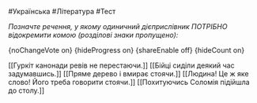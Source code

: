 #Українська #Література #Тест

*Позначте речення, у якому одиничний дієприслівник ПОТРІБНО відокремити комою (розділові знаки пропущено):*

{noChangeVote on}
{hideProgress on}
{shareEnable off}
{hideCount on}

[[Гуркіт канонади ревів не перестаючи.]]
[[Бійці сиділи деякий час задумавшись.]]
[[Пряме дерево і вмирає стоячи.]]
[[Людина! Це ж яке слово! Його треба говорити стоячи.]]
[[Похитуючись Соломія підійшла до столу.]]
